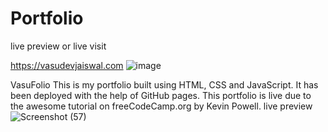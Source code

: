 # Portfolio
live preview or live visit 


https://vasudevjaiswal.com
![image](https://user-images.githubusercontent.com/85981735/125992225-9f22b206-b9b6-4cb7-b5ff-f55f1f5bb47d.png)


VasuFolio This is my portfolio built using HTML, CSS and JavaScript. It has been deployed with the help of GitHub pages. This portfolio is live due to the awesome tutorial on freeCodeCamp.org by Kevin Powell.  live preview
![Screenshot (57)](https://user-images.githubusercontent.com/85981735/125991976-0586eacd-6ba7-4336-88df-2d020525ecb1.png)
